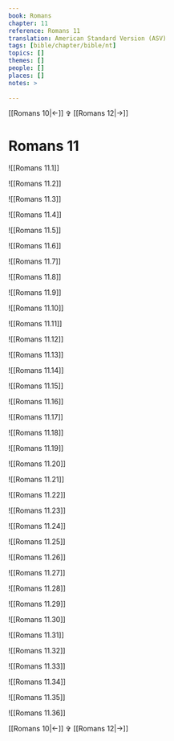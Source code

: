 ```yaml
---
book: Romans
chapter: 11
reference: Romans 11
translation: American Standard Version (ASV)
tags: [bible/chapter/bible/nt]
topics: []
themes: []
people: []
places: []
notes: >
  
---
```


[[Romans 10|<-]] ✞ [[Romans 12|->]]

# Romans 11

![[Romans 11.1]]

![[Romans 11.2]]

![[Romans 11.3]]

![[Romans 11.4]]

![[Romans 11.5]]

![[Romans 11.6]]

![[Romans 11.7]]

![[Romans 11.8]]

![[Romans 11.9]]

![[Romans 11.10]]

![[Romans 11.11]]

![[Romans 11.12]]

![[Romans 11.13]]

![[Romans 11.14]]

![[Romans 11.15]]

![[Romans 11.16]]

![[Romans 11.17]]

![[Romans 11.18]]

![[Romans 11.19]]

![[Romans 11.20]]

![[Romans 11.21]]

![[Romans 11.22]]

![[Romans 11.23]]

![[Romans 11.24]]

![[Romans 11.25]]

![[Romans 11.26]]

![[Romans 11.27]]

![[Romans 11.28]]

![[Romans 11.29]]

![[Romans 11.30]]

![[Romans 11.31]]

![[Romans 11.32]]

![[Romans 11.33]]

![[Romans 11.34]]

![[Romans 11.35]]

![[Romans 11.36]]

[[Romans 10|<-]] ✞ [[Romans 12|->]]
